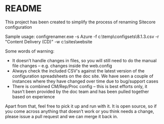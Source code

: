 # README #

This project has been created to simplify the process of renaming Sitecore configuration 

Sample usage: configrenamer.exe -s Azure -f c:\temp\configsets\8.1.3.csv -r "Content Delivery (CD)" -w c:\sites\website

Some words of warning:
* 	It doesn’t handle changes in files, so you will still need to do the manual file changes – e.g. changes inside the web.config
* 	Always check the included CSV's against the latest version of the configuration spreadsheets on the doc site. We have seen a couple of instances where they have changed over time due to bug/support cases
* 	There is combined  CM/Rep/Proc config – this is best efforts only, it hasn’t been provided by the doc team and has been pulled together based on experience

Apart from that, feel free to pick it up and run with it. It is open source, so if you come across anything that doesn’t work or you think needs a change, please issue a pull request and we can merge it back in.